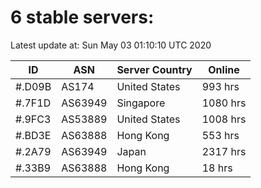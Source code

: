 # 6 stable servers:

Latest update at: Sun May 03 01:10:10 UTC 2020

| ID | ASN | Server Country | Online |
| -- | --- | -------------- | ------ |
| #.D09B | AS174 | United States | 993 hrs |
| #.7F1D | AS63949 | Singapore | 1080 hrs |
| #.9FC3 | AS53889 | United States | 1008 hrs |
| #.BD3E | AS63888 | Hong Kong | 553 hrs |
| #.2A79 | AS63949 | Japan | 2317 hrs |
| #.33B9 | AS63888 | Hong Kong | 18 hrs |

